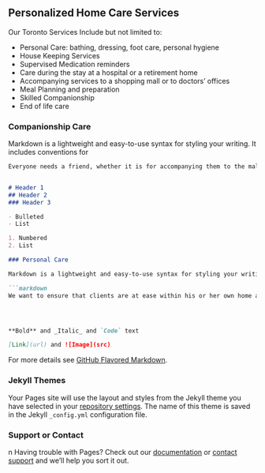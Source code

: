 ## Personalized Home Care Services


Our Toronto Services Include but not limited to:
- Personal Care: bathing, dressing, foot care, personal hygiene
- House Keeping Services
- Supervised Medication reminders
- Care during the stay at a hospital or a retirement home
- Accompanying services to a shopping mall or to doctors’ offices
- Meal Planning and preparation
- Skilled Companionship
- End of life care

### Companionship Care

Markdown is a lightweight and easy-to-use syntax for styling your writing. It includes conventions for

```markdown
Everyone needs a friend, whether it is for accompanying them to the mall or the doctors’ offices, we have you covered. We do our very best to match our clients with a caregiver that they feel the most comfortable with. We offer services such as providing a caregiver that speaks the same language as the client, or one who can cook their favourite meals. Making sure our clients feel at peace in their own home is our responsibility and we are determined to make that happen.


# Header 1
## Header 2
### Header 3

- Bulleted
- List

1. Numbered
2. List

### Personal Care

Markdown is a lightweight and easy-to-use syntax for styling your writing. It includes conventions for

```markdown
We want to ensure that clients are at ease within his or her own home and has their personal needs met. This means that they can live independently without suffering through the difficulty of not having their personal needs met. Our caregivers are trained in all aspects of care such as laundry, light housekeeping, planning and preparing meals, bathing, medication reminders etc.




**Bold** and _Italic_ and `Code` text

[Link](url) and ![Image](src)
```

For more details see [GitHub Flavored Markdown](https://guides.github.com/features/mastering-markdown/).

### Jekyll Themes

Your Pages site will use the layout and styles from the Jekyll theme you have selected in your [repository settings](https://github.com/dizonrl20/Care.io/settings). The name of this theme is saved in the Jekyll `_config.yml` configuration file.

### Support or Contact
n
Having trouble with Pages? Check out our [documentation](https://docs.github.com/categories/github-pages-basics/) or [contact support](https://github.com/contact) and we’ll help you sort it out.
